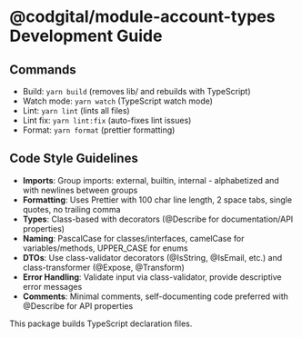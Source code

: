 # @codgital/module-account-types Development Guide

## Commands
- Build: `yarn build` (removes lib/ and rebuilds with TypeScript)
- Watch mode: `yarn watch` (TypeScript watch mode)
- Lint: `yarn lint` (lints all files)
- Lint fix: `yarn lint:fix` (auto-fixes lint issues)
- Format: `yarn format` (prettier formatting)

## Code Style Guidelines
- **Imports**: Group imports: external, builtin, internal - alphabetized and with newlines between groups
- **Formatting**: Uses Prettier with 100 char line length, 2 space tabs, single quotes, no trailing comma
- **Types**: Class-based with decorators (@Describe for documentation/API properties)
- **Naming**: PascalCase for classes/interfaces, camelCase for variables/methods, UPPER_CASE for enums
- **DTOs**: Use class-validator decorators (@IsString, @IsEmail, etc.) and class-transformer (@Expose, @Transform)
- **Error Handling**: Validate input via class-validator, provide descriptive error messages
- **Comments**: Minimal comments, self-documenting code preferred with @Describe for API properties

This package builds TypeScript declaration files.